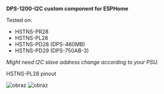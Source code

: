 **DPS-1200-I2C custom component for ESPHome**

Tested on:
- HSTNS-PR28
- HSTNS-PL28
- HSTNS-PD28 (DPS-460MB)
- HSTNS-PD29 (DPS-750AB-3)



_Might need I2C slave address change according to your PSU._



HSTNS-PL28 pinout

![obraz](https://github.com/kamilzierke/DPS-1200-I2C-ESPHome/assets/67487992/c3ef644c-f94a-4dc3-865b-a7acded75653)
![obraz](https://github.com/kamilzierke/DPS-1200-I2C-ESPHome/assets/67487992/9293c085-1e0b-433f-b1eb-f9780bc2fc03)

